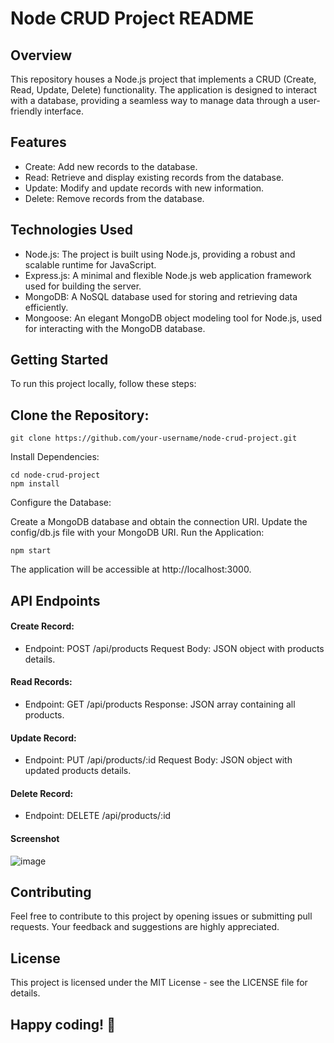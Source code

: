 # Node CRUD Project README
## Overview
This repository houses a Node.js project that implements a CRUD (Create, Read, Update, Delete) functionality. The application is designed to interact with a database, providing a seamless way to manage data through a user-friendly interface.

## Features
- Create: Add new records to the database.
- Read: Retrieve and display existing records from the database.
- Update: Modify and update records with new information.
- Delete: Remove records from the database.
## Technologies Used
- Node.js: The project is built using Node.js, providing a robust and scalable runtime for JavaScript.
- Express.js: A minimal and flexible Node.js web application framework used for building the server.
- MongoDB: A NoSQL database used for storing and retrieving data efficiently.
- Mongoose: An elegant MongoDB object modeling tool for Node.js, used for interacting with the MongoDB database.
## Getting Started
To run this project locally, follow these steps:

## Clone the Repository:
```
git clone https://github.com/your-username/node-crud-project.git
```
Install Dependencies:
```
cd node-crud-project
npm install
```
Configure the Database:

Create a MongoDB database and obtain the connection URI.
Update the config/db.js file with your MongoDB URI.
Run the Application:

```
npm start
```
The application will be accessible at http://localhost:3000.

## API Endpoints
 #### Create Record:
- Endpoint: POST /api/products
Request Body: JSON object with products details.
#### Read Records:
- Endpoint: GET /api/products
Response: JSON array containing all products.
#### Update Record:
- Endpoint: PUT /api/products/:id
Request Body: JSON object with updated products details.
#### Delete Record:
 - Endpoint: DELETE /api/products/:id
#### Screenshot
![image](https://github.com/Gmatieso/nodejs_crud/assets/55885416/2697de2a-f94c-45c5-93c8-36970d7f8c0f)

## Contributing
Feel free to contribute to this project by opening issues or submitting pull requests. Your feedback and suggestions are highly appreciated.

## License
This project is licensed under the MIT License - see the LICENSE file for details.

## Happy coding! 🚀
